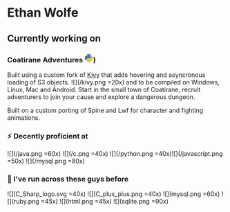 # Ethan Wolfe
## Currently working on

### Coatirane Adventures <img src="python.png" width="20" height="20"></img>)
Built using a custom fork of [Kivy](https://github.com/eman1can/kivy) that adds hovering and asyncronous loading of S3 objects. ![](/kivy.png =20x) and to be compiled on Windows, Linux, Mac and Android.
Start in the small town of Coatirane, recruit adventurers to join your cause and explore a dangerous dungeon.

Built on a custom porting of Spine and Lwf for character and fighting animations.

### ⚡ Decently proficient at
![](/java.png =60x) ![](/c.png =40x) ![](/python.png =40x)![](/javascript.png =50x) ![](/mysql.png =80x)
### 🏃 I've run across these guys before
![](C_Sharp_logo.svg =40x) ![](C_plus_plus.png =40x) ![](mysql.png =60x) ![](ruby.png =45x) ![](html.png =45x) ![](sqlite.png =90x)
